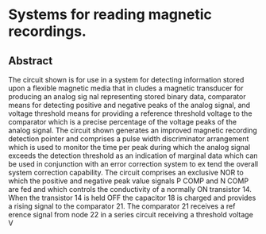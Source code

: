 # Systems for reading magnetic recordings.

## Abstract
The circuit shown is for use in a system for detecting information stored upon a flexible magnetic media that in cludes a magnetic transducer for producing an analog sig nal representing stored binary data, comparator means for detecting positive and negative peaks of the analog signal, and voltage threshold means for providing a reference threshold voltage to the comparator which is a precise percentage of the voltage peaks of the analog signal. The circuit shown generates an improved magnetic recording detection pointer and comprises a pulse width discriminator arrangement which is used to monitor the time per peak during which the analog signal exceeds the detection threshold as an indication of marginal data which can be used in conjunction with an error correction system to ex tend the overall system correction capability. The circuit comprises an exclusive NOR to which the positive and negative peak value signals P COMP and N COMP are fed and which controls the conductivity of a normally ON transistor 14. When the transistor 14 is held OFF the capacitor 18 is charged and provides a rising signal to the comparator 21. The comparator 21 receives a ref erence signal from node 22 in a series circuit receiving a threshold voltage V